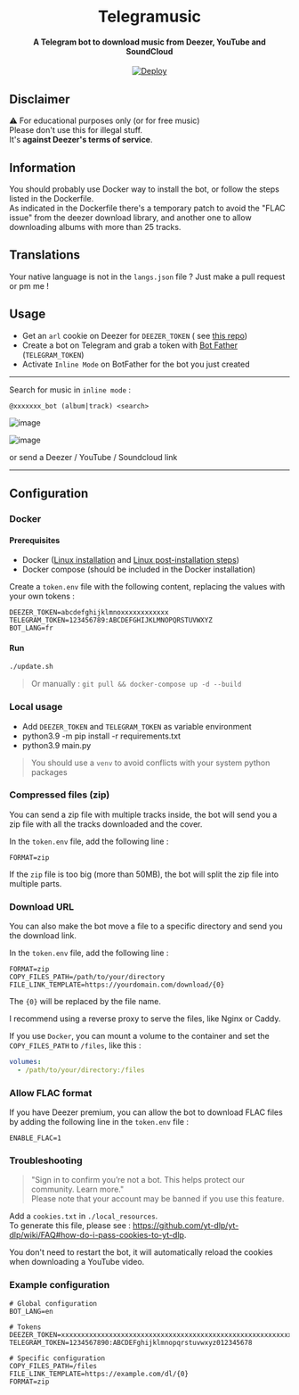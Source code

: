 <h1 align="center">
  <br>
  Telegramusic
  <br>
</h1>

<h4 align="center">A Telegram bot to download music from Deezer, YouTube and SoundCloud</h4>

<p align="center">
<a href="https://heroku.com/deploy?template=https://github.com/kernoeb/Telegramusic">
  <img src="https://www.herokucdn.com/deploy/button.svg" alt="Deploy">
</a>
</p>

## Disclaimer

:warning: For educational purposes only (or for free music)    
Please don't use this for illegal stuff.  
It's **against Deezer's terms of service**.

## Information

You should probably use Docker way to install the bot, or follow the steps listed in the Dockerfile.  
As indicated in the Dockerfile there's a temporary patch to avoid the "FLAC issue" from the deezer download library,
and another one to allow downloading albums with more than 25 tracks.

## Translations

Your native language is not in the `langs.json` file ? Just make a pull request or pm me !

## Usage

- Get an `arl` cookie on Deezer for `DEEZER_TOKEN` (
  see [this repo](https://github.com/nathom/streamrip/wiki/Finding-Your-Deezer-ARL-Cookie))
- Create a bot on Telegram and grab a token with [Bot Father](https://t.me/botfather) (`TELEGRAM_TOKEN`)
- Activate `Inline Mode` on BotFather for the bot you just created

----

Search for music in `inline mode` :

```
@xxxxxxx_bot (album|track) <search>
```

![image](https://user-images.githubusercontent.com/24623168/141982877-ca7589d4-fe47-4b5a-b751-6d945c21f944.png)

![image](https://user-images.githubusercontent.com/24623168/141983477-b7692d78-134a-4176-98ba-d6388ac4b80b.png)

or send a Deezer / YouTube / Soundcloud link

----

## Configuration

### Docker

#### Prerequisites

- Docker ([Linux installation](https://docs.docker.com/engine/install/ubuntu/)
  and [Linux post-installation steps](https://docs.docker.com/engine/install/linux-postinstall/))
- Docker compose (should be included in the Docker installation)

Create a `token.env` file with the following content, replacing the values with your own tokens :

```
DEEZER_TOKEN=abcdefghijklmnoxxxxxxxxxxxx
TELEGRAM_TOKEN=123456789:ABCDEFGHIJKLMNOPQRSTUVWXYZ
BOT_LANG=fr
```

#### Run

```bash
./update.sh
```

> Or manually : `git pull && docker-compose up -d --build`

### Local usage

- Add `DEEZER_TOKEN` and `TELEGRAM_TOKEN` as variable environment
- python3.9 -m pip install -r requirements.txt
- python3.9 main.py

> You should use a `venv` to avoid conflicts with your system python packages

### Compressed files (zip)

You can send a zip file with multiple tracks inside, the bot will send you a zip file with all the tracks downloaded and
the cover.

In the `token.env` file, add the following line :

```
FORMAT=zip
```

If the `zip` file is too big (more than 50MB), the bot will split the zip file into multiple parts.

### Download URL

You can also make the bot move a file to a specific directory and send you the download link.

In the `token.env` file, add the following line :

```
FORMAT=zip
COPY_FILES_PATH=/path/to/your/directory
FILE_LINK_TEMPLATE=https://yourdomain.com/download/{0}
```

The `{0}` will be replaced by the file name.

I recommend using a reverse proxy to serve the files, like Nginx or Caddy.

If you use `Docker`, you can mount a volume to the container and set the `COPY_FILES_PATH` to `/files`, like this :

```yaml
volumes:
  - /path/to/your/directory:/files
```

### Allow FLAC format

If you have Deezer premium, you can allow the bot to download FLAC files by adding the following line in the `token.env`
file :

```
ENABLE_FLAC=1
```

### Troubleshooting

> "Sign in to confirm you’re not a bot. This helps protect our community. Learn more."  
> Please note that your account may be banned if you use this feature.

Add a `cookies.txt` in `./local_resources`.  
To generate this file, please see : https://github.com/yt-dlp/yt-dlp/wiki/FAQ#how-do-i-pass-cookies-to-yt-dlp.

You don't need to restart the bot, it will automatically reload the cookies when downloading a YouTube video.

### Example configuration

```dotenv
# Global configuration
BOT_LANG=en

# Tokens
DEEZER_TOKEN=xxxxxxxxxxxxxxxxxxxxxxxxxxxxxxxxxxxxxxxxxxxxxxxxxxxxxxxxxxxxxxxx
TELEGRAM_TOKEN=1234567890:ABCDEFghijklmnopqrstuvwxyz012345678

# Specific configuration
COPY_FILES_PATH=/files
FILE_LINK_TEMPLATE=https://example.com/dl/{0}
FORMAT=zip
```